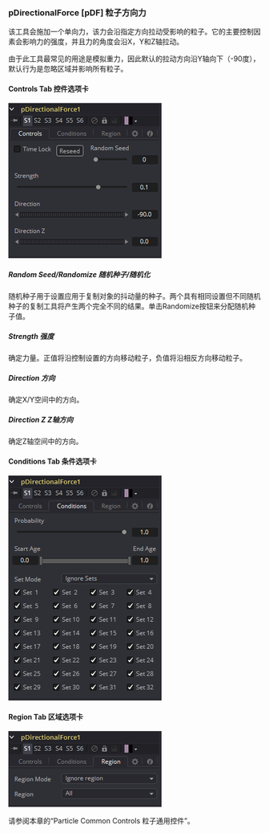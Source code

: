### pDirectionalForce [pDF] 粒子方向力

该工具会施加一个单向力，该力会沿指定方向拉动受影响的粒子。它的主要控制因素会影响力的强度，并且力的角度会沿X，Y和Z轴拉动。 

由于此工具最常见的用途是模拟重力，因此默认的拉动方向沿Y轴向下（-90度），默认行为是忽略区域并影响所有粒子。

#### Controls Tab 控件选项卡

![pDF_Controls](images/pDF_Controls.png)

##### Random Seed/Randomize 随机种子/随机化

随机种子用于设置应用于复制对象的抖动量的种子。两个具有相同设置但不同随机种子的复制工具将产生两个完全不同的结果。单击Randomize按钮来分配随机种子值。

##### Strength 强度

确定力量。正值将沿控制设置的方向移动粒子，负值将沿相反方向移动粒子。

##### Direction 方向

确定X/Y空间中的方向。

##### Direction Z Z轴方向

确定Z轴空间中的方向。

#### Conditions Tab 条件选项卡

![pDF_ConditionsTab](images/pDF_ConditionsTab.png)

#### Region Tab 区域选项卡

![pDF_RegionTab](images/pDF_RegionTab.png)

请参阅本章的“Particle Common Controls 粒子通用控件”。